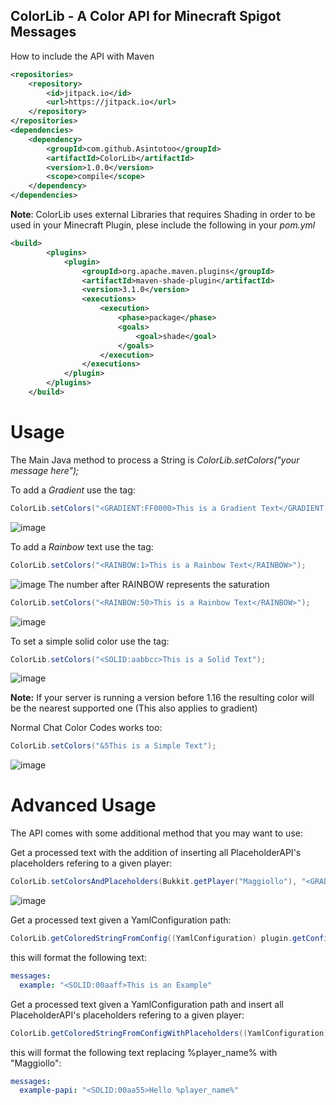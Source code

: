 ## ColorLib - A Color API for Minecraft Spigot Messages

How to include the API with Maven
```xml
<repositories>
    <repository>
        <id>jitpack.io</id>
        <url>https://jitpack.io</url>
    </repository>
</repositories>
<dependencies>
    <dependency>
        <groupId>com.github.Asintotoo</groupId>
        <artifactId>ColorLib</artifactId>
        <version>1.0.0</version>
        <scope>compile</scope>
    </dependency>
</dependencies>
```

**Note**: ColorLib uses external Libraries that requires Shading in order to be used in your Minecraft Plugin, plese include the following in your *pom.yml*
```xml
<build>
        <plugins>
            <plugin>
                <groupId>org.apache.maven.plugins</groupId>
                <artifactId>maven-shade-plugin</artifactId>
                <version>3.1.0</version>
                <executions>
                    <execution>
                        <phase>package</phase>
                        <goals>
                            <goal>shade</goal>
                        </goals>
                    </execution>
                </executions>
            </plugin>
        </plugins>
    </build>
```

# Usage
The Main Java method to process a String is *ColorLib.setColors("your message here");*

To add a *Gradient* use the <GRADIENT> tag:
```java
ColorLib.setColors("<GRADIENT:FF0000>This is a Gradient Text</GRADIENT:00FF00>");
```
![image](https://github.com/Asintotoo/ColorLib/assets/166311378/25021f09-8f48-4354-8494-0d4fbbc1917a)

To add a *Rainbow* text use the <RAINBOW> tag:
```java
ColorLib.setColors("<RAINBOW:1>This is a Rainbow Text</RAINBOW>");
```
![image](https://github.com/Asintotoo/ColorLib/assets/166311378/53d4c569-b6bf-4e55-8dc8-b41360341852)
The number after RAINBOW represents the saturation
```java
ColorLib.setColors("<RAINBOW:50>This is a Rainbow Text</RAINBOW>");
```
![image](https://github.com/Asintotoo/ColorLib/assets/166311378/776687d8-4b23-40d5-9b21-b8fd80ccb98d)

To set a simple solid color use the <SOLID> tag:
```java
ColorLib.setColors("<SOLID:aabbcc>This is a Solid Text");
```
![image](https://github.com/Asintotoo/ColorLib/assets/166311378/0bead61c-1f73-43f5-b519-ee371aba98d1)

**Note:** If your server is running a version before 1.16 the resulting color will be the nearest supported one (This also applies to gradient)

Normal Chat Color Codes works too:
```java
ColorLib.setColors("&5This is a Simple Text");
```
![image](https://github.com/Asintotoo/ColorLib/assets/166311378/4a56bf6e-9fb8-4b2d-a19f-4200303060af)


# Advanced Usage
The API comes with some additional method that you may want to use:

Get a processed text with the addition of inserting all PlaceholderAPI's placeholders refering to a given player:
```java
ColorLib.setColorsAndPlaceholders(Bukkit.getPlayer("Maggiollo"), "<GRADIENT:FF0000>Ciao %player_name%</GRADIENT:0000FF>");
```
![image](https://github.com/Asintotoo/ColorLib/assets/166311378/0abd3564-92ef-45ee-afdb-68261ac17547)

Get a processed text given a YamlConfiguration path:
```java
ColorLib.getColoredStringFromConfig((YamlConfiguration) plugin.getConfig(), "messages.example");
```
this will format the following text:
```yml
messages:
  example: "<SOLID:00aaff>This is an Example"
```

Get a processed text given a YamlConfiguration path and insert all PlaceholderAPI's placeholders refering to a given player:
```java
ColorLib.getColoredStringFromConfigWithPlaceholders((YamlConfiguration) plugin.getConfig(), Bukkit.getPlayer("Maggiollo"), "messages.example-papi");
```
this will format the following text replacing %player_name% with "Maggiollo":
```yml
messages:
  example-papi: "<SOLID:00aa55>Hello %player_name%"
```


